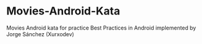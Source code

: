 # Movies-Android-Kata
Movies Android kata for practice Best Practices in Android implemented by Jorge Sánchez (Xurxodev)

